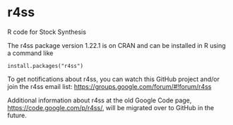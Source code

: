 r4ss
====

R code for Stock Synthesis

The r4ss package version 1.22.1 is on CRAN and can be installed in R using a command like

    install.packages("r4ss")
    
To get notifications about r4ss, you can watch this GitHub project and/or join the r4ss email list: <https://groups.google.com/forum/#!forum/r4ss>

Additional information about r4ss at the old Google Code page, <https://code.google.com/p/r4ss/>, will be migrated over to GitHub in the future.
